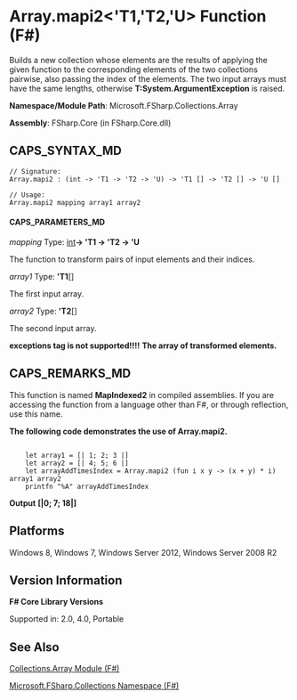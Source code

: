 # Array.mapi2<'T1,'T2,'U> Function (F#)

Builds a new collection whose elements are the results of applying the given function to the corresponding elements of the two collections pairwise, also passing the index of the elements. The two input arrays must have the same lengths, otherwise **T:System.ArgumentException** is raised.

**Namespace/Module Path**: Microsoft.FSharp.Collections.Array

**Assembly**: FSharp.Core (in FSharp.Core.dll)


## CAPS_SYNTAX_MD

```
// Signature:
Array.mapi2 : (int -> 'T1 -> 'T2 -> 'U) -> 'T1 [] -> 'T2 [] -> 'U []

// Usage:
Array.mapi2 mapping array1 array2
```

#### CAPS_PARAMETERS_MD
*mapping*
Type: [int](http://msdn.microsoft.com/en-us/library/025d5455-3622-4ea5-9573-3ecbd4ee1375)**-&gt; 'T1 -&gt; 'T2 -&gt; 'U**


The function to transform pairs of input elements and their indices.


*array1*
Type: **'T1**[[]](http://msdn.microsoft.com/en-us/library/def20292-9aae-4596-9275-b94e594f8493)


The first input array.


*array2*
Type: **'T2**[[]](http://msdn.microsoft.com/en-us/library/def20292-9aae-4596-9275-b94e594f8493)


The second input array.



**exceptions tag is not supported!!!!**
**The array of transformed elements.**
## CAPS_REMARKS_MD
This function is named **MapIndexed2** in compiled assemblies. If you are accessing the function from a language other than F#, or through reflection, use this name.

**The following code demonstrates the use of Array.mapi2.**
```

    let array1 = [| 1; 2; 3 |]
    let array2 = [| 4; 5; 6 |]
    let arrayAddTimesIndex = Array.mapi2 (fun i x y -> (x + y) * i) array1 array2
    printfn "%A" arrayAddTimesIndex
```

**Output**
**[|0; 7; 18|]**
## Platforms
Windows 8, Windows 7, Windows Server 2012, Windows Server 2008 R2


## Version Information
**F# Core Library Versions**

Supported in: 2.0, 4.0, Portable




## See Also
[Collections.Array Module &#40;F&#35;&#41;](Collections.Array+Module+%28F%23%29.md)

[Microsoft.FSharp.Collections Namespace &#40;F&#35;&#41;](Microsoft.FSharp.Collections+Namespace+%28F%23%29.md)

